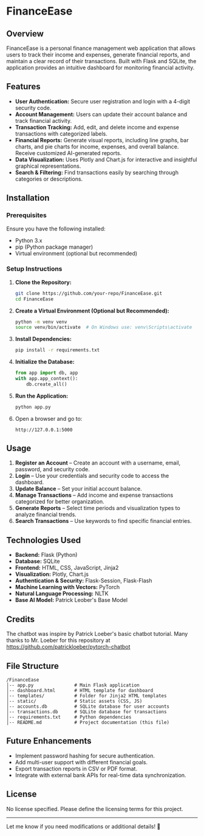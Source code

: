# FinanceEase

## Overview
FinanceEase is a personal finance management web application that allows users to track their income and expenses, generate financial reports, and maintain a clear record of their transactions. Built with Flask and SQLite, the application provides an intuitive dashboard for monitoring financial activity.

## Features
- **User Authentication:** Secure user registration and login with a 4-digit security code.
- **Account Management:** Users can update their account balance and track financial activity.
- **Transaction Tracking:** Add, edit, and delete income and expense transactions with categorized labels.
- **Financial Reports:** Generate visual reports, including line graphs, bar charts, and pie charts for income, expenses, and overall balance. Receive customized AI-generated reports.
- **Data Visualization:** Uses Plotly and Chart.js for interactive and insightful graphical representations.
- **Search & Filtering:** Find transactions easily by searching through categories or descriptions.

## Installation

### Prerequisites
Ensure you have the following installed:
- Python 3.x
- pip (Python package manager)
- Virtual environment (optional but recommended)

### Setup Instructions
1. **Clone the Repository:**
   ```bash
   git clone https://github.com/your-repo/FinanceEase.git
   cd FinanceEase
   ```

2. **Create a Virtual Environment (Optional but Recommended):**
   ```bash
   python -m venv venv
   source venv/bin/activate  # On Windows use: venv\Scripts\activate
   ```

3. **Install Dependencies:**
   ```bash
   pip install -r requirements.txt
   ```

4. **Initialize the Database:**
   ```python
   from app import db, app
   with app.app_context():
       db.create_all()
   ```

5. **Run the Application:**
   ```bash
   python app.py
   ```

6. Open a browser and go to:
   ```
   http://127.0.0.1:5000
   ```

## Usage
1. **Register an Account** – Create an account with a username, email, password, and security code.
2. **Login** – Use your credentials and security code to access the dashboard.
3. **Update Balance** – Set your initial account balance.
4. **Manage Transactions** – Add income and expense transactions categorized for better organization.
5. **Generate Reports** – Select time periods and visualization types to analyze financial trends.
6. **Search Transactions** – Use keywords to find specific financial entries.

## Technologies Used
- **Backend:** Flask (Python)
- **Database:** SQLite
- **Frontend:** HTML, CSS, JavaScript, Jinja2
- **Visualization:** Plotly, Chart.js
- **Authentication & Security:** Flask-Session, Flask-Flash
- **Machine Learning with Vectors:** PyTorch
- **Natural Language Processing:** NLTK
- **Base AI Model:** Patrick Leober's Base Model

## Credits
The chatbot was inspire by Patrick Loeber's basic chatbot tutorial. Many thanks to Mr. Loeber for this repository at https://github.com/patrickloeber/pytorch-chatbot

## File Structure
```
/FinanceEase
│-- app.py               # Main Flask application
│-- dashboard.html       # HTML template for dashboard
│-- templates/           # Folder for Jinja2 HTML templates
│-- static/              # Static assets (CSS, JS)
│-- accounts.db          # SQLite database for user accounts
│-- transactions.db      # SQLite database for transactions
│-- requirements.txt     # Python dependencies
│-- README.md            # Project documentation (this file)
```

## Future Enhancements
- Implement password hashing for secure authentication.
- Add multi-user support with different financial goals.
- Export transaction reports in CSV or PDF format.
- Integrate with external bank APIs for real-time data synchronization.

## License
No license specified. Please define the licensing terms for this project.

---

Let me know if you need modifications or additional details! 🚀
